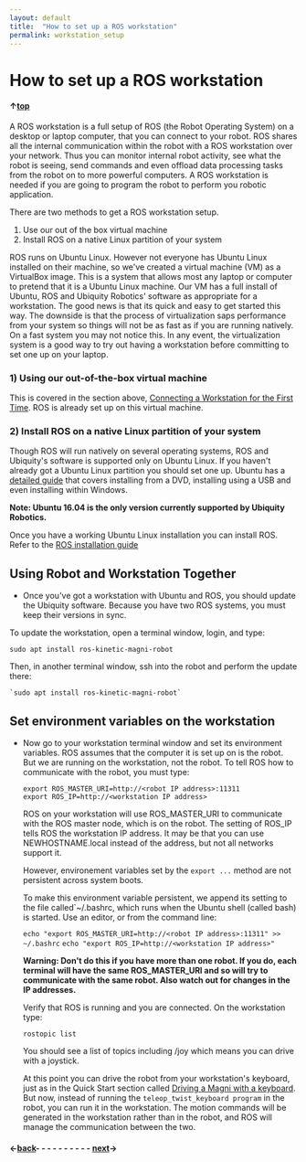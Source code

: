```yaml
---
layout: default
title:  "How to set up a ROS workstation"
permalink: workstation_setup
---
```


# How to set up a ROS workstation
#### &uarr;[top]( https://ubiquityrobotics.github.io/learn/)

A ROS workstation is a full setup of ROS (the Robot Operating System) on a desktop or laptop computer, that you can connect to your robot. ROS shares all the internal communication within the robot with a ROS workstation over your network. Thus you can monitor internal robot activity, see what the robot is seeing, send commands and even offload data processing tasks from the robot on to more powerful computers. A ROS workstation is needed if you are going to program the robot to perform you robotic application.

There are two methods to get a ROS workstation setup.

1. Use our out of the box virtual machine
2. Install ROS on a native Linux partition of your system

ROS runs on Ubuntu Linux. However not everyone has Ubuntu Linux installed on their machine, so we've created a virtual machine (VM) as a VirtualBox image. This is a system that allows most any laptop or computer to pretend that it is a Ubuntu Linux machine. Our VM has a full install of Ubuntu, ROS and Ubiquity Robotics' software as appropriate for a workstation. The good news is that its quick and easy to get started this way. The downside is that the process of virtualization saps performance from your system so things will not be as fast as if you are running natively. On a fast system you may not notice this. In any event, the virtualization system is a good way to try out having a workstation before committing to set one up on your laptop.

### 1) Using our out-of-the-box virtual machine

This is covered in the section above, [Connecting a Workstation for the First Time](connecting).  ROS is already set up on this virtual machine.

### 2) Install ROS on a native Linux partition of your system

Though ROS will run natively on several operating systems, ROS and Ubiquity's software is supported only on Ubuntu Linux. If you haven't already got a Ubuntu Linux partition you should set one up. Ubuntu has a [detailed guide](https://help.ubuntu.com/community/Installation) that covers installing from a DVD, installing using a USB and even installing within Windows.

**Note: Ubuntu 16.04 is the only version currently supported by Ubiquity Robotics.**

Once you have a working Ubuntu Linux installation you can install ROS. Refer to the
[ROS installation guide](http://wiki.ros.org/kinetic/Installation)

## Using Robot and Workstation Together

* Once you've got a workstation with Ubuntu and ROS, you should update the Ubiquity software. Because you have two ROS systems, you must keep their versions in sync.

To update the workstation, open a terminal window, login, and type:

  `sudo apt install ros-kinetic-magni-robot`

Then, in another terminal window, ssh into the robot and perform the update there:

    `sudo apt install ros-kinetic-magni-robot`

## Set environment variables on the workstation

* Now go to your workstation terminal window and set its environment variables. ROS assumes that the computer it is set up on is the robot. But we are running on the workstation, not the robot.  To tell ROS how to communicate with the robot, you must type:

  `export ROS_MASTER_URI=http://<robot IP address>:11311`  
  `export ROS_IP=http://<workstation IP address>`

  ROS on your workstation will use ROS_MASTER_URI to communicate with the ROS master node, which is on the robot. The setting of ROS_IP tells ROS the workstation IP address.  It may be that you can use NEWHOSTNAME.local instead of the address, but not all networks support it.

  However, environement variables set by the `export ...` method are not persistent across system boots.

  To make this environment variable persistent, we append its setting to the file called`~/.bashrc, which runs when the Ubuntu shell (called bash) is started. Use an editor, or from the command line:

  `echo "export ROS_MASTER_URI=http://<robot IP address>:11311" >> ~/.bashrc`
  `echo "export ROS_IP=http://<workstation IP address>"`

  **Warning: Don't do this if you have more than one robot. If you do, each terminal will have the same ROS_MASTER_URI and so will try to communicate with the same robot. Also watch out for changes in the IP addresses.**

  Verify that ROS is running and you are connected. On the workstation type:

  ```rostopic list```

  You should see a list of topics including /joy which means you can drive with a joystick.

  At this point you can drive the robot from your workstation's
  keyboard, just as in the Quick Start section called [Driving a Magni with a keyboard](keyboard_teleop). But now, instead of running the `teleop_twist_keyboard program` in the robot, you can run it in the workstation. The motion commands will be generated in the workstation rather than in the robot, and ROS will manage the communication between the two.

#### &larr;[back](connect_network)- - - - - - - - - - [next](rviz)&rarr;
